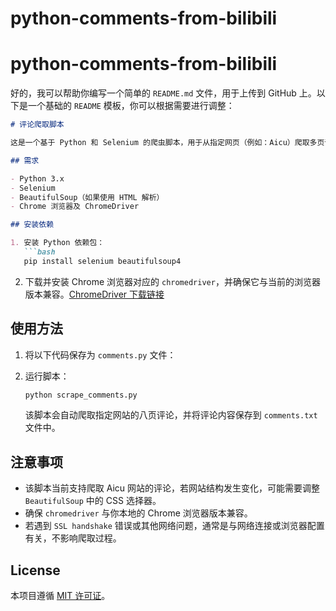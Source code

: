 # python-comments-from-bilibili
# python-comments-from-bilibili
好的，我可以帮助你编写一个简单的 `README.md` 文件，用于上传到 GitHub 上。以下是一个基础的 `README` 模板，你可以根据需要进行调整：

```markdown
# 评论爬取脚本

这是一个基于 Python 和 Selenium 的爬虫脚本，用于从指定网页（例如：Aicu）爬取多页评论，并将评论内容保存到文本文件中。

## 需求

- Python 3.x
- Selenium
- BeautifulSoup（如果使用 HTML 解析）
- Chrome 浏览器及 ChromeDriver

## 安装依赖

1. 安装 Python 依赖包：
   ```bash
   pip install selenium beautifulsoup4
   ```

2. 下载并安装 Chrome 浏览器对应的 `chromedriver`，并确保它与当前的浏览器版本兼容。[ChromeDriver 下载链接](https://sites.google.com/a/chromium.org/chromedriver/)

## 使用方法

1. 将以下代码保存为 `comments.py` 文件：


2. 运行脚本：
   ```bash
   python scrape_comments.py
   ```

   该脚本会自动爬取指定网站的八页评论，并将评论内容保存到 `comments.txt` 文件中。

## 注意事项

- 该脚本当前支持爬取 Aicu 网站的评论，若网站结构发生变化，可能需要调整 `BeautifulSoup` 中的 CSS 选择器。
- 确保 `chromedriver` 与你本地的 Chrome 浏览器版本兼容。
- 若遇到 `SSL handshake` 错误或其他网络问题，通常是与网络连接或浏览器配置有关，不影响爬取过程。

## License

本项目遵循 [MIT 许可证](https://opensource.org/licenses/MIT)。
```
